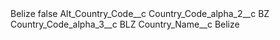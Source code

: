 <?xml version="1.0" encoding="UTF-8"?>
<CustomMetadata xmlns="http://soap.sforce.com/2006/04/metadata" xmlns:xsi="http://www.w3.org/2001/XMLSchema-instance" xmlns:xsd="http://www.w3.org/2001/XMLSchema">
    <label>Belize</label>
    <protected>false</protected>
    <values>
        <field>Alt_Country_Code__c</field>
        <value xsi:nil="true"/>
    </values>
    <values>
        <field>Country_Code_alpha_2__c</field>
        <value xsi:type="xsd:string">BZ</value>
    </values>
    <values>
        <field>Country_Code_alpha_3__c</field>
        <value xsi:type="xsd:string">BLZ</value>
    </values>
    <values>
        <field>Country_Name__c</field>
        <value xsi:type="xsd:string">Belize</value>
    </values>
</CustomMetadata>
